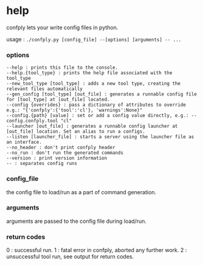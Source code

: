 # help

confply lets your write config files in python.

usage : `./confply.py [config_file] --[options] [arguments] -- ...`


### options

	--help : prints this file to the console.
	--help.{tool_type} : prints the help file associated with the tool_type
	--new_tool_type [tool_type] : adds a new tool type, creating the relevant files automatically
	--gen_config [tool_type] [out_file] : generates a runnable config file for [tool_type] at [out_file] located.
	--config {overrides} : pass a dictionary of attributes to override e.g.: "{'confply':{'tool':'cl'}, 'warnings':None}"
	--config.{path} [value] : set or add a config value directly, e.g.: --config.confply.tool "cl"
	--launcher [out_file] : generates a runnable config launcher at [out_file] location. Set an alias to run a configs.
	--listen [launcher_file] : starts a server using the launcher file as an interface.
	--no_header : don't print confply header
	--no_run : don't run the generated commands
	--version : print version information
	-- : separates config runs


### config_file

the config file to load/run as a part of command generation.

### arguments

arguments are passed to the config file during load/run.

### return codes

0 : successful run.
1 : fatal error in confply, aborted any further work.
2 : unsuccessful tool run, see output for return codes.
